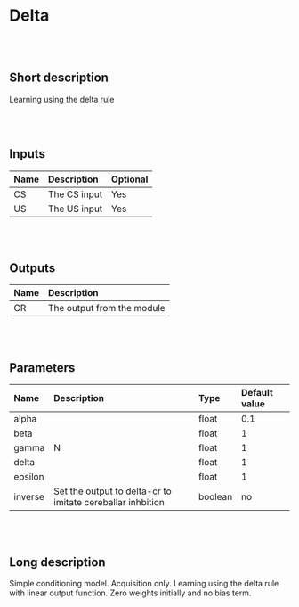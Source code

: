 # Delta


<br><br>
## Short description

Learning using the delta rule

<br><br>

## Inputs

|Name|Description|Optional|
|:----|:-----------|:-------|
|CS|The CS input|Yes|
|US|The US input|Yes|

<br><br>

## Outputs

|Name|Description|
|:----|:-----------|
|CR|The output from the module|

<br><br>

## Parameters

|Name|Description|Type|Default value|
|:----|:-----------|:----|:-------------|
|alpha||float|0.1|
|beta||float|1|
|gamma|N|float|1|
|delta||float|1|
|epsilon||float|1|
|inverse|Set the output to delta-cr to imitate cereballar inhbition|boolean|no|

<br><br>
## Long description
Simple conditioning model. Acquisition only. Learning using the delta rule with linear output function. Zero weights initially and no bias term.